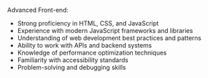 Advanced Front-end:

- Strong proficiency in HTML, CSS, and JavaScript
- Experience with modern JavaScript frameworks and libraries
- Understanding of web development best practices and patterns
- Ability to work with APIs and backend systems
- Knowledge of performance optimization techniques
- Familiarity with accessibility standards
- Problem-solving and debugging skills

